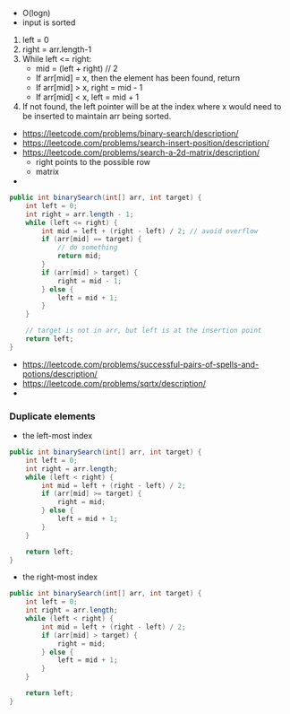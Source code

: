 - O(logn) 
- input is sorted

1. left = 0
2. right = arr.length-1
3. While left <= right:
   - mid = (left + right) // 2
   - If arr[mid] = x, then the element has been found, return
   - If arr[mid] > x, right = mid - 1
   - If arr[mid] < x, left = mid + 1
4. If not found, the left pointer will be at the index where x would need to be inserted to maintain arr being sorted.
- https://leetcode.com/problems/binary-search/description/
- https://leetcode.com/problems/search-insert-position/description/
- https://leetcode.com/problems/search-a-2d-matrix/description/
  - right points to the possible row
  - matrix
- 
```java
public int binarySearch(int[] arr, int target) {
    int left = 0;
    int right = arr.length - 1;
    while (left <= right) {
        int mid = left + (right - left) / 2; // avoid overflow
        if (arr[mid] == target) {
            // do something
            return mid;
        }
        if (arr[mid] > target) {
            right = mid - 1;
        } else {
            left = mid + 1;
        }
    }

    // target is not in arr, but left is at the insertion point
    return left;
}
```
- https://leetcode.com/problems/successful-pairs-of-spells-and-potions/description/
- https://leetcode.com/problems/sqrtx/description/
- 
### Duplicate elements
- the left-most index
```java
public int binarySearch(int[] arr, int target) {
    int left = 0;
    int right = arr.length;
    while (left < right) {
        int mid = left + (right - left) / 2;
        if (arr[mid] >= target) {
            right = mid;
        } else {
            left = mid + 1;
        }
    }

    return left;
}
```
- the right-most index
```java
public int binarySearch(int[] arr, int target) {
    int left = 0;
    int right = arr.length;
    while (left < right) {
        int mid = left + (right - left) / 2;
        if (arr[mid] > target) {
            right = mid;
        } else {
            left = mid + 1;
        }
    }

    return left;
}
```